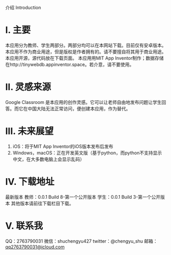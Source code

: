 介绍 Introduction
# I. 主要
本应用分为教师、学生两部分。两部分均可以在本网站下载。目前仅有安卓版本。
本应用不作为商业用途，但是版权是作者拥有的。请不要擅自将其用于商业用途。
本应用开源，源代码放在下载页面。
本应用用MIT App Inventor制作；数据存储在http://tinywebdb.appinventor.space。若介意，请不要使用。
# II. 灵感来源
Google Classroom 是本应用的创作灵感。它可以让老师自由地发布问题让学生回答。而它在中国大陆无法正常访问，便创建本应用，作为替代。
# III. 未来展望
1. iOS：将于MIT App Inventor的iOS版本发布后发布
2. Windows，macOS：正在开发英文版（基于python，而python不支持显示中文，在大多数电脑上会显示乱码）
# IV. 下载地址
最新版本
教师：0.0.1 Build 8-第一个公开版本
学生：0.0.1 Build 3-第一个公开版本
其他版本请前往下载栏目下载。
# V. 联系我
QQ：2763790031
微信：shuchengyu427
twitter：@chengyu_shu
邮箱： qq2763790031@icloud.com
